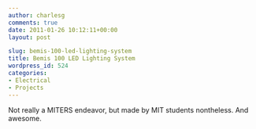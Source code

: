 ```yaml
---
author: charlesg
comments: true
date: 2011-01-26 10:12:11+00:00
layout: post

slug: bemis-100-led-lighting-system
title: Bemis 100 LED Lighting System
wordpress_id: 524
categories:
- Electrical
- Projects
---
```


Not really a MITERS endeavor, but made by MIT students nontheless. And awesome.


